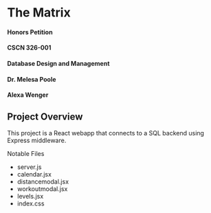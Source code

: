 # The Matrix
#### Honors Petition
#### CSCN 326-001 
#### Database Design and Management
#### Dr. Melesa Poole
#### Alexa Wenger

## Project Overview
This project is a React webapp that connects to a SQL backend using Express middleware. 


Notable Files
- server.js
- calendar.jsx
- distancemodal.jsx
- workoutmodal.jsx
- levels.jsx
- index.css

